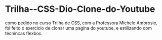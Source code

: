 # Trilha--CSS-Dio-Clone-do-Youtube


como pedido no curso Trilha de CSS, com a Professora Michele Ambrosio, foi feito o exercicio de clonar uma pagina do youtube, e estilizando com técnincas flexbox.
